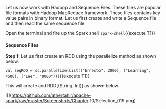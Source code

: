 Let us now work with Hadoop and Sequence Files. These files are popular file formats with Hadoop MapReduce framework. These files contains key value pairs in binary format. Let us first create and write a Sequence file and then read the same sequence file.

Open the terminal and fire up the Spark shell `spark-shell`{{execute T1}}

#### Sequence Files
**Step 1:** Let us first create an RDD using the parallelize method as shown below.

`val seqRDD = sc.parallelize(List(("Ernesto", 2000), ("Learning", 4500), ("Lee", "8000")))`{{execute T1}}

This will create and RDD[(String, Int)] as shown below.

![](https://github.com/athertahir/apache-spark/raw/master/Screenshots/Chapter 10/Selection_019.png)
 